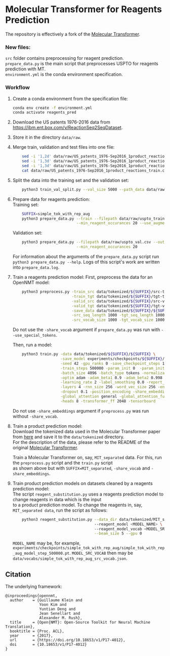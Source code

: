 # Molecular Transformer for Reagents Prediction

The repository is effectively a fork of the [Molecular Transformer](https://github.com/pschwllr/MolecularTransformer).  

### New files: 
`src` folder contains preprocessing for reagent prediction.  
`prepare_data.py` is the main script that preprocesses USPTO for reagents prediction with MT.  
`environment.yml` is the conda environment specification.

### Workflow
 1. Create a conda environment from the specification file:
    ```bash
    conda env create -f environment.yml
    conda activate reagents_pred
    ```
 2. Download the US patents 1976-2016 data from https://ibm.ent.box.com/v/ReactionSeq2SeqDataset.
 3. Store it in the directory `data/raw`.
 4. Merge train, validation and test files into one file:
    ```bash
        sed -i '1,2d' data/raw/US_patents_1976-Sep2016_1product_reactions_train.csv
        sed -i '1,3d' data/raw/US_patents_1976-Sep2016_1product_reactions_valid.csv
        sed -i '1,3d' data/raw/US_patents_1976-Sep2016_1product_reactions_test.csv
        cat data/raw/US_patents_1976-Sep2016_1product_reactions_train.csv data/raw/US_patents_1976-Sep2016_1product_reactions_valid.csv data/raw/US_patents_1976-Sep2016_1product_reactions_test.csv >> data/raw/uspto_stereo.csv
    ```
 5. Split the data into the training set and the validation set:
    ```bash
        python3 train_val_split.py --val_size 5000 --path_data data/raw/uspto_stereo.csv --save_folder data/raw   
    ```
 6. Prepare data for reagents prediction:  
    Training set:
    ```bash
        SUFFIX=simple_tok_with_rep_aug
        python3 prepare_data.py --train --filepath data/raw/uspto_train.csv --output_suffix ${SUFFIX} \
                                --min_reagent_occurances 20 --use_augmentations
    ```
    Validation set:
    ```bash
        python3 prepare_data.py --filepath data/raw/uspto_val.csv --output_suffix ${SUFFIX} \
                                --min_reagent_occurances 20
    ```
    For information about the arguments of the `prepare_data.py` script run `python3 prepare_data.py --help`.
    Logs of this script's work are written into `prepare_data.log`.
 7. Train a reagents prediction model:
    First, preprocess the data for an OpenNMT model:
    ```bash
        python3 preprocess.py -train_src data/tokenized/${SUFFIX}/src-train.txt \
                              -train_tgt data/tokenized/${SUFFIX}/tgt-train.txt \
                              -valid_src data/tokenized/${SUFFIX}/src-val.txt \
                              -valid_tgt data/tokenized/${SUFFIX}/tgt-val.txt \
                              -save_data data/tokenized/${SUFFIX}/${SUFFIX} \
                              -src_seq_length 1000 -tgt_seq_length 1000 \
                              -src_vocab_size 1000 -tgt_vocab_size 1000 -share_vocab
    ```
    Do not use the `-share_vocab` argument if `prepare_data.py` was run with `--use_special_tokens`.  
    
    Then, run a model:
    ```bash
        python3 train.py -data data/tokenized/${SUFFIX}/${SUFFIX} \
                         -save_model experiments/checkpoints/${SUFFIX}/${SUFFIX}_model \
                         -seed 42 -gpu_ranks 0 -save_checkpoint_steps 10000 -keep_checkpoint 20 \
                         -train_steps 500000 -param_init 0  -param_init_glorot -max_generator_batches 32 \
                         -batch_size 4096 -batch_type tokens -normalization tokens -max_grad_norm 0  -accum_count 4 \
                         -optim adam -adam_beta1 0.9 -adam_beta2 0.998 -decay_method noam -warmup_steps 8000  \
                         -learning_rate 2 -label_smoothing 0.0 -report_every 10 \
                         -layers 4 -rnn_size 256 -word_vec_size 256 -encoder_type transformer -decoder_type transformer \
                         -dropout 0.1 -position_encoding -share_embeddings \
                         -global_attention general -global_attention_function softmax -self_attn_type scaled-dot \
                         -heads 8 -transformer_ff 2048 -tensorboard
    ```
    Do not use `-share_embeddings` argument if `preprocess.py` was run without `-share_vocab`.
 8. Train a product prediction model:  
    Download the tokenized data used in the Molecular Transformer paper from [here](https://ibm.box.com/v/MolecularTransformerData) and save it to the `data/tokenized` directory.  
    For the description of the data, please refer to the README of the original [Molecular Transformer](https://github.com/pschwllr/MolecularTransformer).

    Train a Molecular Transformer on, say, `MIT_separated` data. For this, run the `preprocess.py` script and the `train.py` script  
    as shown above but with `SUFFIX=MIT_separated`, `-share_vocab` and `-share_embeddings`.

 9. Train product prediction models on datasets cleaned by a reagents prediction model:   
    The script `reagent_substitution.py` uses a reagents prediction model to change reagents in data which is the input  
    to a product prediction model. To change the reagents in, say, `MIT_separated data`, run the script as follows:
    ```bash
        python3 reagent_substitution.py --data_dir data/tokenized/MIT_separated \ 
                                        --reagent_model <MODEL_NAME> \ 
                                        --reagent_model_vocab <MODEL_SRC_VOCAB> \
                                        --beam_size 5 --gpu 0
    ```
    `MODEL_NAME` may be, for example, `experiments/checkpoints/simple_tok_with_rep_aug/simple_tok_with_rep_aug_model_step_500000.pt`.
    `MODEL_SRC_VOCAB` then may be `data/vocabs/simple_tok_with_rep_aug_src_vocab.json`.
    
    
## Citation

The underlying framework:

```
@inproceedings{opennmt,
  author    = {Guillaume Klein and
               Yoon Kim and
               Yuntian Deng and
               Jean Senellart and
               Alexander M. Rush},
  title     = {Open{NMT}: Open-Source Toolkit for Neural Machine Translation},
  booktitle = {Proc. ACL},
  year      = {2017},
  url       = {https://doi.org/10.18653/v1/P17-4012},
  doi       = {10.18653/v1/P17-4012}
}
```
